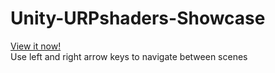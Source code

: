 # Unity-URPshaders-Showcase<br>
[View it now!](https://ko8e.itch.io/unity-shaders)<br>
Use left and right arrow keys to navigate between scenes
